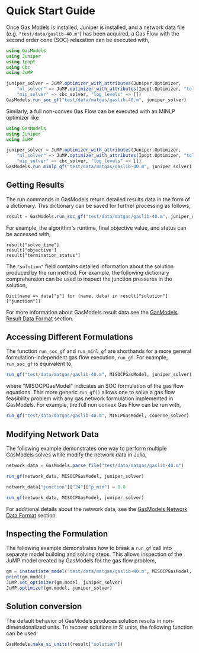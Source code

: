 # Quick Start Guide

Once Gas Models is installed, Juniper is installed, and a network data file (e.g. `"test/data/gaslib-40.m"`) has been acquired, a Gas Flow with the second order cone (SOC) relaxation can be executed with,

```julia
using GasModels
using Juniper
using Ipopt
using Cbc
using JuMP

juniper_solver = JuMP.optimizer_with_attributes(Juniper.Optimizer, 
    "nl_solver" => JuMP.optimizer_with_attributes(Ipopt.Optimizer, "tol" => 1e-4, "print_level" => 0, "sb" => "yes"),
    "mip_solver" => cbc_solver, "log_levels" => [])
GasModels.run_soc_gf("test/data/matgas/gaslib-40.m", juniper_solver)
```

Similarly, a full non-convex Gas Flow can be executed with an MINLP optimizer like

```julia
using GasModels
using Juniper
using JuMP

juniper_solver = JuMP.optimizer_with_attributes(Juniper.Optimizer, 
    "nl_solver" => JuMP.optimizer_with_attributes(Ipopt.Optimizer, "tol" => 1e-4, "print_level" => 0, "sb" => "yes"),
    "mip_solver" => cbc_solver, "log_levels" => [])
GasModels.run_minlp_gf("test/data/matgas/gaslib-40.m", juniper_solver)

```
## Getting Results

The run commands in GasModels return detailed results data in the form of a dictionary.
This dictionary can be saved for further processing as follows,

```julia
result = GasModels.run_soc_gf("test/data/matgas/gaslib-40.m", juniper_solver)
```

For example, the algorithm's runtime, final objective value, and status can be accessed with,

```
result["solve_time"]
result["objective"]
result["termination_status"]
```

The `"solution"` field contains detailed information about the solution produced by the run method.
For example, the following dictionary comprehension can be used to inspect the junction pressures in the solution,

```
Dict(name => data["p"] for (name, data) in result["solution"]["junction"])
```

For more information about GasModels result data see the [GasModels Result Data Format](@ref) section.


## Accessing Different Formulations

The function ```run_soc_gf``` and ```run_minl_gf``` are shorthands for a more general formulation-independent gas flow execution, ```run_gf```.
For example, ```run_soc_gf``` is equivalent to,

```julia
run_gf("test/data/matgas/gaslib-40.m", MISOCPGasModel, juniper_solver)
```

where "MISOCPGasModel" indicates an SOC formulation of the gas flow equations.  This more generic `run_gf()` allows one to solve a gas flow feasibility problem with any gas network formulation implemented in GasModels.  For example, the full non convex Gas Flow can be run with,

```julia
run_gf("test/data/matgas/gaslib-40.m", MINLPGasModel, couenne_solver)
```

## Modifying Network Data
The following example demonstrates one way to perform multiple GasModels solves while modify the network data in Julia,

```julia
network_data = GasModels.parse_file("test/data/matgas/gaslib-40.m")

run_gf(network_data, MISOCPGasModel, juniper_solver)

network_data["junction"]["24"]["p_min"] = 0.0

run_gf(network_data, MISOCPGasModel, juniper_solver)
```

For additional details about the network data, see the [GasModels Network Data Format](@ref) section.

## Inspecting the Formulation
The following example demonstrates how to break a `run_gf` call into separate model building and solving steps.  This allows inspection of the JuMP model created by GasModels for the gas flow problem,

```julia
gm = instantiate_model("test/data/matgas/gaslib-40.m", MISOCPGasModel, GasModels.post_gf)
print(gm.model)
JuMP.set_optimizer(gm.model, juniper_solver)
JuMP.optimize!(gm.model, juniper_solver)
```

## Solution conversion

The default behavior of GasModels produces solution results in non-dimensionalized units. To recover solutions in SI units, the following function can be used

```julia
GasModels.make_si_units!(result["solution"])
```
